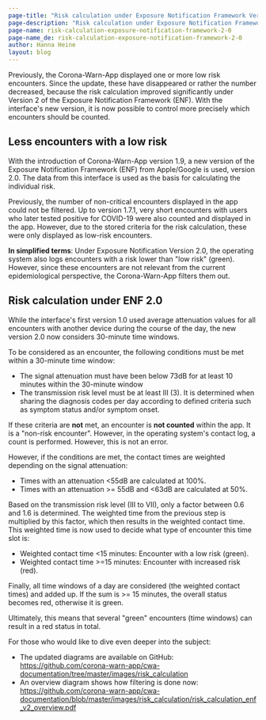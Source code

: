 ```yaml
---
page-title: "Risk calculation under Exposure Notification Framework Version 2"
page-description: "Risk calculation under Exposure Notification Framework Version 2"
page-name: risk-calculation-exposure-notification-framework-2-0
page-name_de: risk-calculation-exposure-notification-framework-2-0
author: Hanna Heine
layout: blog
---
```

 
Previously, the Corona-Warn-App displayed one or more low risk encounters. Since the update, these have disappeared or rather the number decreased, because the risk calculation improved significantly under Version 2 of the Exposure Notification Framework (ENF). With the interface's new version, it is now possible to control more precisely which encounters should be counted.
 
<!-- overview -->

## Less encounters with a low risk

With the introduction of Corona-Warn-App version 1.9, a new version of the Exposure Notification Framework (ENF) from Apple/Google is used, version 2.0. The data from this interface is used as the basis for calculating the individual risk.
 
Previously, the number of non-critical encounters displayed in the app could not be filtered. Up to version 1.7.1, very short encounters with users who later tested positive for COVID-19 were also counted and displayed in the app. However, due to the stored criteria for the risk calculation, these were only displayed as low-risk encounters.

**In simplified terms**: Under Exposure Notification Version 2.0, the operating system also logs encounters with a risk lower than "low risk" (green). However, since these encounters are not relevant from the current epidemiological perspective, the Corona-Warn-App filters them out.


## Risk calculation under ENF 2.0 

While the interface's first version 1.0 used average attenuation values for all encounters with another device during the course of the day, the new version 2.0 now considers 30-minute time windows.

To be considered as an encounter, the following conditions must be met within a 30-minute time window:
- The signal attenuation must have been below 73dB for at least 10 minutes within the 30-minute window
- The transmission risk level must be at least III (3). It is determined when sharing the diagnosis codes per day according to defined criteria such as symptom status and/or symptom onset.

If these criteria are **not** met, an encounter is **not counted** within the app. It is a "non-risk encounter". However, in the operating system's contact log, a count is performed. However, this is not an error.

However, if the conditions are met, the contact times are weighted depending on the signal attenuation:
- Times with an attenuation <55dB are calculated at 100%.
- Times with an attenuation >= 55dB and <63dB are calculated at 50%.

Based on the transmission risk level (III to VII), only a factor between 0.6 and 1.6 is determined. The weighted time from the previous step is multiplied by this factor, which then results in the weighted contact time.
This weighted time is now used to decide what type of encounter this time slot is:
- Weighted contact time <15 minutes: Encounter with a low risk (green).
- Weighted contact time >=15 minutes: Encounter with increased risk (red).

Finally, all time windows of a day are considered (the weighted contact times) and added up. If the sum is >= 15 minutes, the overall status becomes red, otherwise it is green.

Ultimately, this means that several "green" encounters (time windows) can result in a red status in total.

For those who would like to dive even deeper into the subject:
- The updated diagrams are available on GitHub: https://github.com/corona-warn-app/cwa-documentation/tree/master/images/risk_calculation
- An overview diagram shows how filtering is done now: https://github.com/corona-warn-app/cwa-documentation/blob/master/images/risk_calculation/risk_calculation_enf_v2_overview.pdf
 

